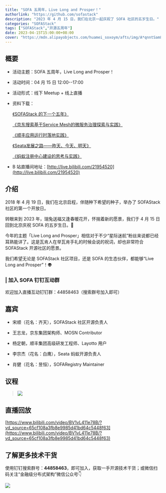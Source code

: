 ```yaml
---
title: "SOFA 五周年，Live Long and Prosper！"
authorlink: "https://github.com/sofastack"
description: "2023 年 4 月 15 日，我们在北京一起庆祝了 SOFA 社区的五岁生日。"
categories: "SOFAStack"
tags: ["SOFAStack","开源五周年"]
date: 2023-04-15T15:00:00+08:00
cover: "https://mdn.alipayobjects.com/huamei_soxoym/afts/img/A*qnntSam867oAAAAAAAAAAAAADrGAAQ/original"
---
```


## 概要

- 活动主题：SOFA 五周年，Live Long and Prosper！

- 活动时间：04 月 15 日 12:00--17:00

- 活动形式：线下 Meetup + 线上直播

- 资料下载：

  [《SOFAStack 的下一个五年》](https://mdn.alipayobjects.com/huamei_soxoym/afts/file/A*mIlUTZ-iot4AAAAAAAAAAAAADrGAAQ/%E8%AE%AE%E9%A2%98%E4%B8%80%20%E5%AE%8B%E9%A1%BASOFAStack%20%E7%9A%84%E4%B8%8B%E4%B8%80%E4%B8%AA%E4%BA%94%E5%B9%B4%200411.pdf)

  [《京东搜索基于Service Mesh的微服务治理探索与实践》](https://mdn.alipayobjects.com/huamei_soxoym/afts/file/A*WTt0QINQx-AAAAAAAAAAAAAADrGAAQ/%E8%AE%AE%E9%A2%98%E4%BA%8C%20%E7%8E%8B%E5%BF%97%E9%BE%99%20%E4%BA%AC%E4%B8%9C%E6%90%9C%E7%B4%A2%E5%9F%BA%E4%BA%8EService%20Mesh%E7%9A%84%E5%BE%AE%E6%9C%8D%E5%8A%A1%E6%B2%BB%E7%90%86%E6%8E%A2%E7%B4%A2%E4%B8%8E%E5%AE%9E%E8%B7%B5%E2%80%94%E2%80%94latest.pdf)

  [《顺丰应用运行时落地实践》](https://mdn.alipayobjects.com/huamei_soxoym/afts/file/A*hwzsSrlrdrgAAAAAAAAAAAAADrGAAQ/%E8%AE%AE%E9%A2%98%E4%B8%89%20%E6%9D%A8%E5%AE%9A%E6%9C%9D%20%E9%A1%BA%E4%B8%B0%E5%BA%94%E7%94%A8%E8%BF%90%E8%A1%8C%E6%97%B6%E8%90%BD%E5%9C%B0%E5%AE%9E%E8%B7%B50412.pdf)

  [《Seata发展之路——昨天、今天、明天》](https://mdn.alipayobjects.com/huamei_soxoym/afts/file/A*9GHZS7VIm2YAAAAAAAAAAAAADrGAAQ/%E8%AE%AE%E9%A2%98%E5%9B%9B%20%E6%9D%8E%E5%AE%97%E6%9D%B0%20Seata%E5%8F%91%E5%B1%95%E4%B9%8B%E8%B7%AF%E2%80%94%E2%80%94%E6%98%A8%E5%A4%A9%E3%80%81%E4%BB%8A%E5%A4%A9%E3%80%81%E6%98%8E%E5%A4%A90406.pdf)

  [《蚂蚁注册中心建设的思考与实践》](https://mdn.alipayobjects.com/huamei_soxoym/afts/file/A*CqwrS5Qb2IwAAAAAAAAAAAAADrGAAQ/%E8%AE%AE%E9%A2%98%E4%BA%94%20%E8%82%96%E5%81%A5%20SOFARegistry%E5%88%86%E4%BA%ABV2.pdf)

- B 站直播间地址：[http://live.bilibili.com/21954520](http://live.bilibili.com/21954520)

## 介绍

2018 年 4 月 19 日，我们在北京启程，伴随种下希望的种子，举办了 SOFAStack 社区的第一个开放日。

转眼来到 2023 年，瑞兔送福又逢春暖花开，怀揣着新的愿景，我们于 4 月 15 日回到北京庆祝 SOFA 的五岁生日。🎂

今年的主题「Live Long and Prosper」相信对于不少“星际迷航”粉丝来说都已经耳熟能详了。这是瓦肯人在举瓦肯手礼的时候会说的祝词，却也非常符合 SOFAStack 开源社区的愿景。

我们希望无论是 SOFAStack 社区项目，还是 SOFA 的生态伙伴，都能够“Live Long and Prosper”！👽

### | 加入 SOFA 钉钉互动群

欢迎加入直播互动钉钉群：44858463（搜索群号加入即可）

## 嘉宾

- 宋顺（花名：齐天），SOFAStack 社区开源负责人

- 王志龙，京东集团架构师、MOSN Contributor

- 杨定朝，顺丰集团高级研发工程师、Layotto 用户

- 李宗杰（花名：白鹰），Seata 蚂蚁开源负责人

- 肖健（花名：昱恒），SOFARegistry Maintainer

## 议程

>![](https://mdn.alipayobjects.com/huamei_soxoym/afts/img/A*ufkZQJRyOdQAAAAAAAAAAAAADrGAAQ/original)

## 直播回放

[https://www.bilibili.com/video/BV1vL411e78B/?vd_source=65cf108a3fb8e9985d41bd64c5448f63](https://www.bilibili.com/video/BV1vL411e78B/?vd_source=65cf108a3fb8e9985d41bd64c5448f63)

## 了解更多技术干货

使用钉钉搜索群号：**44858463**，即可加入，获取一手开源技术干货；或微信扫码关注“金融级分布式架构”微信公众号👇

![](https://mdn.alipayobjects.com/huamei_soxoym/afts/img/A*z5pETpfsQPIAAAAAAAAAAAAADrGAAQ/original)
